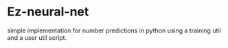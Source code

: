 # Ez-neural-net
simple implementation for number predictions in python using a training util and a user util script.
